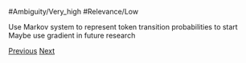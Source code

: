 #Ambiguity/Very_high
#Relevance/Low 

Use Markov system to represent token transition probabilities to start
Maybe use gradient in future research

[Previous](Extrapolating-Embeddings-to-Subtokens)
[Next](Embedding-Transition-Gradient)